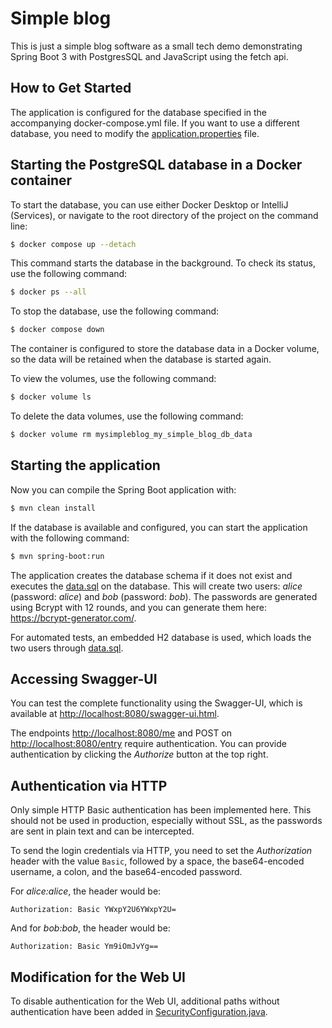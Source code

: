 # Simple blog

This is just a simple blog software as a small tech demo demonstrating Spring Boot 3 with PostgresSQL and
JavaScript using the fetch api. 

## How to Get Started

The application is configured for the database specified in the accompanying docker-compose.yml file.
If you want to use a different database, you need to modify the
[application.properties](src/main/resources/application.properties) file.

## Starting the PostgreSQL database in a Docker container

To start the database, you can use either Docker Desktop or IntelliJ (Services), or navigate to the root directory of
the project on the command line:


```bash
$ docker compose up --detach
```

This command starts the database in the background. To check its status, use the following command:

```bash
$ docker ps --all
```

To stop the database, use the following command:

```bash
$ docker compose down
```

The container is configured to store the database data in a Docker volume, so the data will be retained when the
database is started again.

To view the volumes, use the following command:

```bash
$ docker volume ls
```

To delete the data volumes, use the following command:

```bash
$ docker volume rm mysimpleblog_my_simple_blog_db_data
```

## Starting the application

Now you can compile the Spring Boot application with:

```bash
$ mvn clean install
```

If the database is available and configured, you can start the application with the following command:

```bash
$ mvn spring-boot:run
```

The application creates the database schema if it does not exist and executes the
[data.sql](src/main/resources/data.sql) on the database.
This will create two users: *alice* (password: *alice*) and *bob* (password: *bob*).
The passwords are generated using Bcrypt with 12 rounds, and
you can generate them here: <https://bcrypt-generator.com/>.

For automated tests, an embedded H2 database is used, which loads the two
users through [data.sql](src/test/resources/data-h2.sql).

## Accessing Swagger-UI

You can test the complete functionality using the Swagger-UI, which is
available at <http://localhost:8080/swagger-ui.html>.

The endpoints <http://localhost:8080/me> and POST on <http://localhost:8080/entry> require authentication.
You can provide authentication by clicking the *Authorize* button at the top right.

## Authentication via HTTP

Only simple HTTP Basic authentication has been implemented here. This should not be used in production,
especially without SSL, as the passwords are sent in plain text and can be intercepted.

To send the login credentials via HTTP, you need to set the *Authorization* header with the value `Basic`,
followed by a space, the base64-encoded username, a colon, and the base64-encoded password.

For *alice:alice*, the header would be:
```
Authorization: Basic YWxpY2U6YWxpY2U=
```

And for *bob:bob*, the header would be:
```
Authorization: Basic Ym9iOmJvYg==
```

## Modification for the Web UI

To disable authentication for the Web UI, additional paths without authentication have been added
in [SecurityConfiguration.java](src/main/java/com/example/mySimpleBlog/config/SecurityConfiguration.java).
